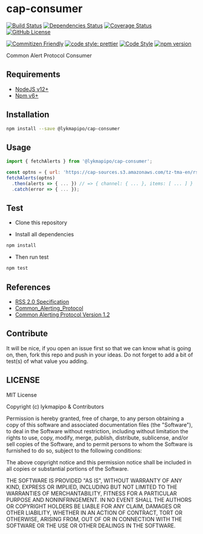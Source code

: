 # cap-consumer

[![Build Status](https://travis-ci.org/lykmapipo/cap-consumer.svg?branch=master)](https://travis-ci.org/lykmapipo/cap-consumer)
[![Dependencies Status](https://david-dm.org/lykmapipo/cap-consumer.svg)](https://david-dm.org/lykmapipo/cap-consumer)
[![Coverage Status](https://coveralls.io/repos/github/lykmapipo/cap-consumer/badge.svg?branch=master)](https://coveralls.io/github/lykmapipo/cap-consumer?branch=master)
[![GitHub License](https://img.shields.io/github/license/lykmapipo/cap-consumer)](https://github.com/lykmapipo/cap-consumer/blob/master/LICENSE) 

[![Commitizen Friendly](https://img.shields.io/badge/commitizen-friendly-brightgreen.svg)](http://commitizen.github.io/cz-cli/)
[![code style: prettier](https://img.shields.io/badge/code_style-prettier-ff69b4.svg)](https://github.com/prettier/prettier)
[![Code Style](https://badgen.net/badge/code%20style/airbnb/ff5a5f?icon=airbnb)](https://github.com/airbnb/javascript)
[![npm version](https://img.shields.io/npm/v/@lykmapipo/cap-consumer)](https://www.npmjs.com/package/@lykmapipo/cap-consumer)

Common Alert Protocol Consumer

## Requirements

- [NodeJS v12+](https://nodejs.org)
- [Npm v6+](https://www.npmjs.com/)

## Installation

```sh
npm install --save @lykmapipo/cap-consumer
```

## Usage

```js
import { fetchAlerts } from '@lykmapipo/cap-consumer';

const optns = { url: 'https://cap-sources.s3.amazonaws.com/tz-tma-en/rss.xml' };
fetchAlerts(optns)
  .then(alerts => { ... }) // => { channel: { ... }, items: [ ... ] }
  .catch(error => { ... });
```

## Test

- Clone this repository

- Install all dependencies

```sh
npm install
```

- Then run test

```sh
npm test
```

## References
- [RSS 2.0 Specification](https://cyber.harvard.edu/rss/rss.html)
- [Common_Alerting_Protocol](https://en.wikipedia.org/wiki/Common_Alerting_Protocol)
- [Common Alerting Protocol Version 1.2](http://docs.oasis-open.org/emergency/cap/v1.2/CAP-v1.2-os.html)

## Contribute

It will be nice, if you open an issue first so that we can know what is going on, then, fork this repo and push in your ideas. Do not forget to add a bit of test(s) of what value you adding.

## LICENSE

MIT License

Copyright (c) lykmapipo & Contributors

Permission is hereby granted, free of charge, to any person obtaining a copy of this software and associated documentation files (the "Software"), to deal in the Software without restriction, including without limitation the rights to use, copy, modify, merge, publish, distribute, sublicense, and/or sell copies of the Software, and to permit persons to whom the Software is furnished to do so, subject to the following conditions:

The above copyright notice and this permission notice shall be included in all copies or substantial portions of the Software.

THE SOFTWARE IS PROVIDED "AS IS", WITHOUT WARRANTY OF ANY KIND, EXPRESS OR IMPLIED, INCLUDING BUT NOT LIMITED TO THE WARRANTIES OF MERCHANTABILITY, FITNESS FOR A PARTICULAR PURPOSE AND NONINFRINGEMENT. IN NO EVENT SHALL THE AUTHORS OR COPYRIGHT HOLDERS BE LIABLE FOR ANY CLAIM, DAMAGES OR OTHER LIABILITY, WHETHER IN AN ACTION OF CONTRACT, TORT OR OTHERWISE, ARISING FROM, OUT OF OR IN CONNECTION WITH THE SOFTWARE OR THE USE OR OTHER DEALINGS IN THE SOFTWARE.
